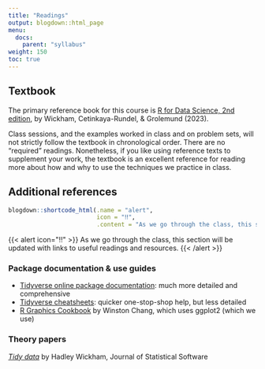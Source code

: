 ```yaml
---
title: "Readings"
output: blogdown::html_page
menu:
  docs:
    parent: "syllabus"
weight: 150
toc: true
---
```


## Textbook

The primary reference book for this course is [R for Data Science, 2nd edition](https://r4ds.hadley.nz), by Wickham, Cetinkaya-Rundel, & Grolemund (2023).

Class sessions, and the examples worked in class and on problem sets, will not strictly follow the textbook in chronological order. There are no “required” readings. Nonetheless, if you like using reference texts to supplement your work, the textbook is an excellent reference for reading more about how and why to use the techniques we practice in class.

## Additional references

``` r
blogdown::shortcode_html(.name = "alert",
                         icon = "‼️",
                         .content = "As we go through the class, this section will be updated with links to useful readings and resources.")
```

{{< alert icon="‼️" >}}
As we go through the class, this section will be updated with links to useful readings and resources.
{{< /alert >}}

### Package documentation & use guides

- [Tidyverse online package documentation](https://www.tidyverse.org/packages/): much more detailed and comprehensive
- [Tidyverse cheatsheets](https://rstudio.github.io/cheatsheets/): quicker one-stop-shop help, but less detailed
- [R Graphics Cookbook](https://r-graphics.org) by Winston Chang, which uses ggplot2 (which we use)

### Theory papers

[*Tidy data*](https://vita.had.co.nz/papers/tidy-data.pdf) by Hadley Wickham, Journal of Statistical Software
